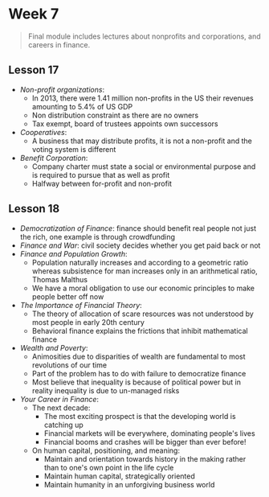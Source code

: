 # Week 7

> Final module includes lectures about nonprofits and corporations, and careers in finance.

## Lesson 17

- _Non-profit organizations_:
  - In 2013, there were 1.41 million non-profits in the US their revenues amounting to 5.4% of US GDP
  - Non distribution constraint as there are no owners
  - Tax exempt, board of trustees appoints own successors
- _Cooperatives_:
  - A business that may distribute profits, it is not a non-profit and the voting system is different
- _Benefit Corporation_:
  - Company charter must state a social or environmental purpose and is required to pursue that as well as profit
  - Halfway between for-profit and non-profit

## Lesson 18

- _Democratization of Finance_: finance should benefit real people not just the rich, one example is through crowdfunding
- _Finance and War_: civil society decides whether you get paid back or not
- _Finance and Population Growth_:
  - Population naturally increases and according to a geometric ratio whereas subsistence for man increases only in an arithmetical ratio, Thomas Malthus
  - We have a moral obligation to use our economic principles to make people better off now
- _The Importance of Financial Theory_:
  - The theory of allocation of scare resources was not understood by most people in early 20th century
  - Behavioral finance explains the frictions that inhibit mathematical finance
- _Wealth and Poverty_:
  - Animosities due to disparities of wealth are fundamental to most revolutions of our time
  - Part of the problem has to do with failure to democratize finance
  - Most believe that inequality is because of political power but in reality inequality is due to un-managed risks
- _Your Career in Finance_:
  - The next decade:
    - The most exciting prospect is that the developing world is catching up
    - Financial markets will be everywhere, dominating people's lives
    - Financial booms and crashes will be bigger than ever before!
  - On human capital, positioning, and meaning:
    - Maintain and orientation towards history in the making rather than to one's own point in the life cycle
    - Maintain human capital, strategically oriented
    - Maintain humanity in an unforgiving business world
